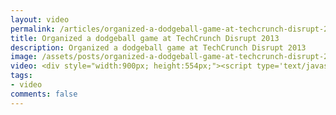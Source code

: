 ```yaml
---
layout: video
permalink: /articles/organized-a-dodgeball-game-at-techcrunch-disrupt-2013/
title: Organized a dodgeball game at TechCrunch Disrupt 2013
description: Organized a dodgeball game at TechCrunch Disrupt 2013
image: /assets/posts/organized-a-dodgeball-game-at-techcrunch-disrupt-2013/hero.png
video: <div style="width:900px; height:554px;"><script type='text/javascript' src='http://pshared.5min.com/Scripts/PlayerSeed.js?sid=281&width=900&height=554&playList=517760086'></script></div>
tags:
- video
comments: false
---
```


<!-- <div class="hero">{% image posts/organized-a-dodgeball-game-at-techcrunch-disrupt-2013/hero.png %}</div> -->

